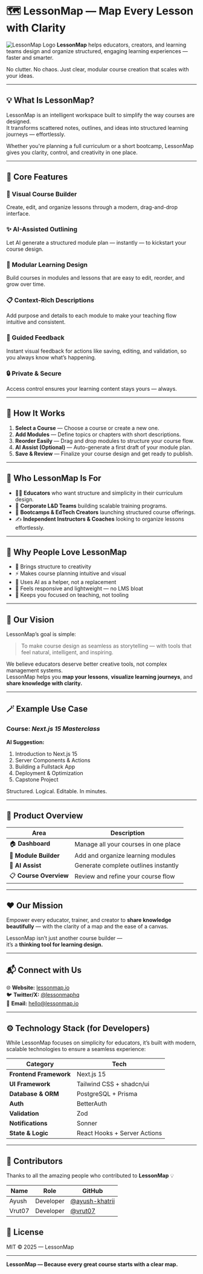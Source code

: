 # 🗺️ LessonMap — Map Every Lesson with Clarity

![LessonMap Logo](https://raw.githubusercontent.com/ayush-khatrii/Lesson-Map/refs/heads/main/public/image.png)
**LessonMap** helps educators, creators, and learning teams design and organize structured, engaging learning experiences — faster and smarter.

No clutter. No chaos. Just clear, modular course creation that scales with your ideas.

---

## 💡 What Is LessonMap?

LessonMap is an intelligent workspace built to simplify the way courses are designed.  
It transforms scattered notes, outlines, and ideas into structured learning journeys — effortlessly.

Whether you're planning a full curriculum or a short bootcamp, LessonMap gives you clarity, control, and creativity in one place.

---

## 🚀 Core Features

### 🧱 Visual Course Builder  
Create, edit, and organize lessons through a modern, drag-and-drop interface.

### ✨ AI-Assisted Outlining  
Let AI generate a structured module plan — instantly — to kickstart your course design.

### 🧩 Modular Learning Design  
Build courses in modules and lessons that are easy to edit, reorder, and grow over time.

### 📋 Context-Rich Descriptions  
Add purpose and details to each module to make your teaching flow intuitive and consistent.

### 💬 Guided Feedback  
Instant visual feedback for actions like saving, editing, and validation, so you always know what’s happening.

### 🔒 Private & Secure  
Access control ensures your learning content stays yours — always.

---

## 🧭 How It Works

1. **Select a Course** — Choose a course or create a new one.  
2. **Add Modules** — Define topics or chapters with short descriptions.  
3. **Reorder Easily** — Drag and drop modules to structure your course flow.  
4. **AI Assist (Optional)** — Auto-generate a first draft of your module plan.  
5. **Save & Review** — Finalize your course design and get ready to publish.

---

## 🎯 Who LessonMap Is For

- 🧑‍🏫 **Educators** who want structure and simplicity in their curriculum design.  
- 💼 **Corporate L&D Teams** building scalable training programs.  
- 🚀 **Bootcamps & EdTech Creators** launching structured course offerings.  
- ✍️ **Independent Instructors & Coaches** looking to organize lessons effortlessly.  

---

## 🌟 Why People Love LessonMap

- 🧭 Brings structure to creativity  
- ⚡ Makes course planning intuitive and visual  
- 🧠 Uses AI as a helper, not a replacement  
- 💬 Feels responsive and lightweight — no LMS bloat  
- 🎯 Keeps you focused on teaching, not tooling  

---

## 🌈 Our Vision

LessonMap’s goal is simple:

> To make course design as seamless as storytelling — with tools that feel natural, intelligent, and inspiring.

We believe educators deserve better creative tools, not complex management systems.  
LessonMap helps you **map your lessons**, **visualize learning journeys**, and **share knowledge with clarity.**

---

## 🪄 Example Use Case

### Course: *Next.js 15 Masterclass*
**AI Suggestion:**
1. Introduction to Next.js 15  
2. Server Components & Actions  
3. Building a Fullstack App  
4. Deployment & Optimization  
5. Capstone Project  

Structured. Logical. Editable. In minutes.

---

## 🧭 Product Overview

| Area | Description |
|-------|-------------|
| 🏠 **Dashboard** | Manage all your courses in one place |
| 🧩 **Module Builder** | Add and organize learning modules |
| 🤖 **AI Assist** | Generate complete outlines instantly |
| 📋 **Course Overview** | Review and refine your course flow |

---

## ❤️ Our Mission

Empower every educator, trainer, and creator to **share knowledge beautifully** — with the clarity of a map and the ease of a canvas.

LessonMap isn’t just another course builder —  
it’s a **thinking tool for learning design.**

---

## 📬 Connect with Us

🌐 **Website:** [lessonmap.io](https://lessonmap.io)  
🐦 **Twitter/X:** [@lessonmaphq](https://twitter.com/lessonmaphq)  
📧 **Email:** hello@lessonmap.io  

---

## ⚙️ Technology Stack (for Developers)

While LessonMap focuses on simplicity for educators, it’s built with modern, scalable technologies to ensure a seamless experience:

| Category | Tech |
|-----------|------|
| **Frontend Framework** | Next.js 15 |
| **UI Framework** | Tailwind CSS + shadcn/ui |
| **Database & ORM** | PostgreSQL + Prisma |
| **Auth** | BetterAuth |
| **Validation** | Zod |
| **Notifications** | Sonner |
| **State & Logic** | React Hooks + Server Actions |

---

## 👥 Contributors

Thanks to all the amazing people who contributed to **LessonMap** 💡

| Name | Role | GitHub |
|------|------|--------|
| Ayush | Developer | [@ayush-khatrii](https://github.com/ayush-khatrii) |
| Vrut07 | Developer  | [@vrut07](http://github.com/vrut07/) |

## 📜 License

MIT © 2025 — LessonMap

---

**LessonMap — Because every great course starts with a clear map.**
